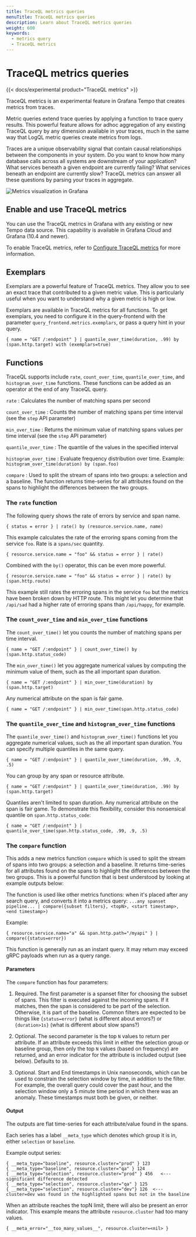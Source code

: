 ```yaml
---
title: TraceQL metrics queries
menuTitle: TraceQL metrics queries
description: Learn about TraceQL metrics queries
weight: 600
keywords:
  - metrics query
  - TraceQL metrics
---
```


# TraceQL metrics queries

{{< docs/experimental product="TraceQL metrics" >}}

TraceQL metrics is an experimental feature in Grafana Tempo that creates metrics from traces.

Metric queries extend trace queries by applying a function to trace query results.
This powerful feature allows for adhoc aggregation of any existing TraceQL query by any dimension available in your traces, much in the same way that LogQL metric queries create metrics from logs.

Traces are a unique observability signal that contain causal relationships between the components in your system.
Do you want to know how many database calls across all systems are downstream of your application?
What services beneath a given endpoint are currently failing?
What services beneath an endpoint are currently slow? TraceQL metrics can answer all these questions by parsing your traces in aggregate.

![Metrics visualization in Grafana](/media/docs/tempo/metrics-explore-sample-2.4.png)

## Enable and use TraceQL metrics

You can use the TraceQL metrics in Grafana with any existing or new Tempo data source.
This capability is available in Grafana Cloud and Grafana (10.4 and newer).

To enable TraceQL metrics, refer to [Configure TraceQL metrics](https://grafana.com/docs/tempo/latest/operations/traceql-metrics/) for more information.

## Exemplars

Exemplars are a powerful feature of TraceQL metrics.
They allow you to see an exact trace that contributed to a given metric value.
This is particularly useful when you want to understand why a given metric is high or low.

Exemplars are available in TraceQL metrics for all functions.
To get exemplars, you need to configure it in the query-frontend with the parameter `query_frontend.metrics.exemplars`,
or pass a query hint in your query.

```
{ name = "GET /:endpoint" } | quantile_over_time(duration, .99) by (span.http.target) with (exemplars=true)
```

## Functions

TraceQL supports include `rate`, `count_over_time`, `quantile_over_time`, and `histogram_over_time` functions.
These functions can be added as an operator at the end of any TraceQL query.

`rate`
: Calculates the number of matching spans per second

`count_over_time`
: Counts the number of matching spans per time interval (see the `step` API parameter)

`min_over_time`
: Returns the minimum value of matching spans values per time interval (see the `step` API parameter)

`quantile_over_time`
: The quantile of the values in the specified interval

`histogram_over_time`
: Evaluate frequency distribution over time. Example: `histogram_over_time(duration) by (span.foo)`

`compare`
: Used to split the stream of spans into two groups: a selection and a baseline. The function returns time-series for all attributes found on the spans to highlight the differences between the two groups.

### The `rate` function

The following query shows the rate of errors by service and span name.

```
{ status = error } | rate() by (resource.service.name, name)
```

This example calculates the rate of the erroring spans coming from the service `foo`.
Rate is a `spans/sec` quantity.

```
{ resource.service.name = "foo" && status = error } | rate()
```

Combined with the `by()` operator, this can be even more powerful.

```
{ resource.service.name = "foo" && status = error } | rate() by (span.http.route)
```

This example still rates the erroring spans in the service `foo` but the metrics have been broken
down by HTTP route.
This might let you determine that `/api/sad` had a higher rate of erroring
spans than `/api/happy`, for example.

### The `count_over_time` and `min_over_time` functions

The `count_over_time()` let you counts the number of matching spans per time interval.

```
{ name = "GET /:endpoint" } | count_over_time() by (span.http.status_code)

```
The `min_over_time()` let you aggregate numerical values by computing the minimum value of them, such as the all important span duration.

```
{ name = "GET /:endpoint" } | min_over_time(duration) by (span.http.target)
```

Any numerical attribute on the span is fair game.

```
{ name = "GET /:endpoint" } | min_over_time(span.http.status_code)
```
### The `quantile_over_time` and `histogram_over_time` functions

The `quantile_over_time()` and `histogram_over_time()` functions let you aggregate numerical values, such as the all important span duration.
You can specify multiple quantiles in the same query.

```
{ name = "GET /:endpoint" } | quantile_over_time(duration, .99, .9, .5)
```

You can group by any span or resource attribute.

```
{ name = "GET /:endpoint" } | quantile_over_time(duration, .99) by (span.http.target)
```

Quantiles aren't limited to span duration.
Any numerical attribute on the span is fair game.
To demonstrate this flexibility, consider this nonsensical quantile on `span.http.status_code`:

```
{ name = "GET /:endpoint" } | quantile_over_time(span.http.status_code, .99, .9, .5)
```

### The `compare` function

This adds a new metrics function `compare` which is used to split the stream of spans into two groups: a selection and a baseline.
It returns time-series for all attributes found on the spans to highlight the differences between the two groups.
This is a powerful function that is best understood by looking at example outputs below:

The function is used like other metrics functions: when it's placed after any search query, and converts it into a metrics query:
`...any spanset pipeline... | compare({subset filters}, <topN>, <start timestamp>, <end timestamp>)`

Example:
```
{ resource.service.name="a" && span.http.path="/myapi" } | compare({status=error})
```
This function is generally run as an instant query.  It may return may exceed gRPC payloads when run as a query range.
#### Parameters

The `compare` function has four parameters:

1. Required. The first parameter is a spanset filter for choosing the subset of spans. This filter is executed against the incoming spans. If it matches, then the span is considered to be part of the selection. Otherwise, it is part of the baseline.  Common filters are expected to be things like `{status=error}` (what is different about errors?) or `{duration>1s}` (what is different about slow spans?)

2. Optional. The second parameter is the top `N` values to return per attribute. If an attribute exceeds this limit in either the selection group or baseline group, then only the top `N` values (based on frequency) are returned, and an error indicator for the attribute is included output (see below).  Defaults to `10`.

3. Optional. Start and End timestamps in Unix nanoseconds, which can be used to constrain the selection window by time, in addition to the filter. For example, the overall query could cover the past hour, and the selection window only a 5 minute time period in which there was an anomaly. These timestamps must both be given, or neither.

#### Output

The outputs are flat time-series for each attribute/value found in the spans.

Each series has a label `__meta_type` which denotes which group it is in, either `selection` or `baseline`.

Example output series:
```
{ __meta_type="baseline", resource.cluster="prod" } 123
{ __meta_type="baseline", resource.cluster="qa" } 124
{ __meta_type="selection", resource.cluster="prod" } 456   <--- significant difference detected
{ __meta_type="selection", resource.cluster="qa" } 125
{ __meta_type="selection", resource.cluster="dev"} 126  <--- cluster=dev was found in the highlighted spans but not in the baseline
```

When an attribute reaches the topN limit, there will also be present an error indicator.
This example means the attribute `resource.cluster` had too many values.
```
{ __meta_error="__too_many_values__", resource.cluster=<nil> }
```
